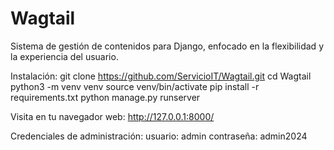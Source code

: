 # Wagtail
Sistema de gestión de contenidos para Django, enfocado en la flexibilidad y la experiencia del usuario.

Instalación:
git clone https://github.com/ServicioIT/Wagtail.git
cd Wagtail
python3 -m venv venv
source venv/bin/activate
pip install -r requirements.txt
python manage.py runserver

Visita en tu navegador web: http://127.0.0.1:8000/

Credenciales de administración:
usuario: admin
contraseña: admin2024
